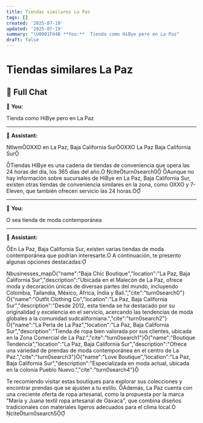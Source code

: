 ```yaml
---
title: Tiendas similares La Paz
tags: []
created: '2025-07-19'
updated: '2025-07-19'
summary: "\U0001F64B **You:**  Tienda como HiBye pero en La Paz"
draft: false
---
```


# Tiendas similares La Paz

## 🧠 Full Chat

🙋 **You:**

Tienda como HiBye pero en La Paz

---

🤖 **Assistant:**

tlwmOXXO en La Paz, Baja California SurOXXO La Paz Baja California Sur

Tiendas HiBye es una cadena de tiendas de conveniencia que opera las 24 horas del día, los 365 días del año. citeturn0search0 Aunque no hay información sobre sucursales de HiBye en La Paz, Baja California Sur, existen otras tiendas de conveniencia similares en la zona, como OXXO y 7-Eleven, que también ofrecen servicio las 24 horas.

---

🙋 **You:**

O sea tienda de moda contemporánea

---

🤖 **Assistant:**

En La Paz, Baja California Sur, existen varias tiendas de moda contemporánea que podrían interesarte. A continuación, te presento algunas opciones destacadas:

businesses_map{"name":"Baja Chic Boutique","location":"La Paz, Baja California Sur","description":"Ubicada en el Malecón de La Paz, ofrece moda y decoración únicas de diversas partes del mundo, incluyendo Colombia, Tailandia, México, África, India y Bali.","cite":"turn0search0"}{"name":"Outfit Clothing Co","location":"La Paz, Baja California Sur","description":"Desde 2012, esta tienda se ha destacado por su originalidad y excelencia en el servicio, acercando las tendencias de moda globales a la comunidad sudcaliforniana.","cite":"turn0search2"}{"name":"La Perla de La Paz","location":"La Paz, Baja California Sur","description":"Tienda de ropa bien valorada por sus clientes, ubicada en la Zona Comercial de La Paz.","cite":"turn0search1"}{"name":"Boutique Tendencia","location":"La Paz, Baja California Sur","description":"Ofrece una variedad de prendas de moda contemporánea en el centro de La Paz.","cite":"turn0search3"}{"name":"Love Boutique","location":"La Paz, Baja California Sur","description":"Especializada en moda actual, ubicada en la colonia Pueblo Nuevo.","cite":"turn0search4"}

Te recomiendo visitar estas boutiques para explorar sus colecciones y encontrar prendas que se ajusten a tu estilo. Además, La Paz cuenta con una creciente oferta de ropa artesanal, como la propuesta por la marca "María y Juana textil ropa artesanal de Oaxaca", que combina diseños tradicionales con materiales ligeros adecuados para el clima local. citeturn0search5